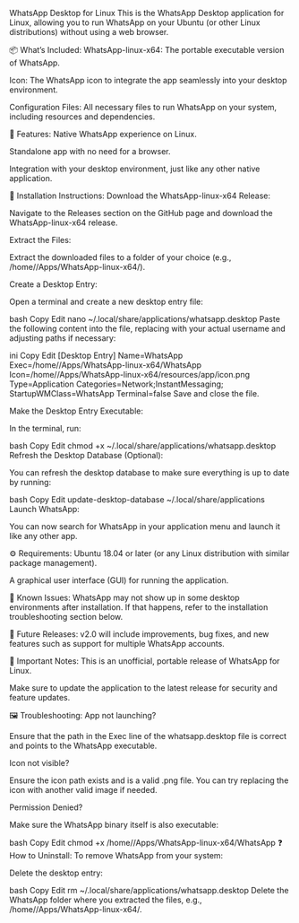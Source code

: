 WhatsApp Desktop for Linux
This is the WhatsApp Desktop application for Linux, allowing you to run WhatsApp on your Ubuntu (or other Linux distributions) without using a web browser.

📦 What’s Included:
WhatsApp-linux-x64: The portable executable version of WhatsApp.

Icon: The WhatsApp icon to integrate the app seamlessly into your desktop environment.

Configuration Files: All necessary files to run WhatsApp on your system, including resources and dependencies.

🚀 Features:
Native WhatsApp experience on Linux.

Standalone app with no need for a browser.

Integration with your desktop environment, just like any other native application.

🔧 Installation Instructions:
Download the WhatsApp-linux-x64 Release:

Navigate to the Releases section on the GitHub page and download the WhatsApp-linux-x64 release.

Extract the Files:

Extract the downloaded files to a folder of your choice (e.g., /home/<your-username>/Apps/WhatsApp-linux-x64/).

Create a Desktop Entry:

Open a terminal and create a new desktop entry file:

bash
Copy
Edit
nano ~/.local/share/applications/whatsapp.desktop
Paste the following content into the file, replacing <your-username> with your actual username and adjusting paths if necessary:

ini
Copy
Edit
[Desktop Entry]
Name=WhatsApp
Exec=/home/<your-username>/Apps/WhatsApp-linux-x64/WhatsApp
Icon=/home/<your-username>/Apps/WhatsApp-linux-x64/resources/app/icon.png
Type=Application
Categories=Network;InstantMessaging;
StartupWMClass=WhatsApp
Terminal=false
Save and close the file.

Make the Desktop Entry Executable:

In the terminal, run:

bash
Copy
Edit
chmod +x ~/.local/share/applications/whatsapp.desktop
Refresh the Desktop Database (Optional):

You can refresh the desktop database to make sure everything is up to date by running:

bash
Copy
Edit
update-desktop-database ~/.local/share/applications
Launch WhatsApp:

You can now search for WhatsApp in your application menu and launch it like any other app.

⚙️ Requirements:
Ubuntu 18.04 or later (or any Linux distribution with similar package management).

A graphical user interface (GUI) for running the application.

📝 Known Issues:
WhatsApp may not show up in some desktop environments after installation. If that happens, refer to the installation troubleshooting section below.

🔄 Future Releases:
v2.0 will include improvements, bug fixes, and new features such as support for multiple WhatsApp accounts.

🚨 Important Notes:
This is an unofficial, portable release of WhatsApp for Linux.

Make sure to update the application to the latest release for security and feature updates.

🖼️ Troubleshooting:
App not launching?

Ensure that the path in the Exec line of the whatsapp.desktop file is correct and points to the WhatsApp executable.

Icon not visible?

Ensure the icon path exists and is a valid .png file. You can try replacing the icon with another valid image if needed.

Permission Denied?

Make sure the WhatsApp binary itself is also executable:

bash
Copy
Edit
chmod +x /home/<your-username>/Apps/WhatsApp-linux-x64/WhatsApp
❓ How to Uninstall:
To remove WhatsApp from your system:

Delete the desktop entry:

bash
Copy
Edit
rm ~/.local/share/applications/whatsapp.desktop
Delete the WhatsApp folder where you extracted the files, e.g., /home/<your-username>/Apps/WhatsApp-linux-x64/.
